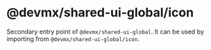# @devmx/shared-ui-global/icon

Secondary entry point of `@devmx/shared-ui-global`. It can be used by importing from `@devmx/shared-ui-global/icon`.
